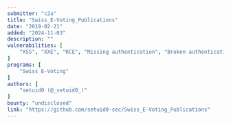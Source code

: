 ```yaml
---
submitter: "c2a"
title: "Swiss_E-Voting_Publications"
date: "2019-02-21"
added: "2024-11-03"
description: ""
vulnerabilities: [
    "XSS", "XXE", "RCE", "Missing authentication", "Broken authentication", "Hardcoded credentials"
]
programs: [
    "Swiss E-Voting"
]
authors: [
    "setuid0 (@_setuid0_)"
]
bounty: "undisclosed"
link: "https://github.com/setuid0-sec/Swiss_E-Voting_Publications"
---
```




